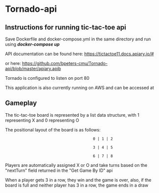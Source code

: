 # Tornado-api
## Instructions for running tic-tac-toe api
Save Dockerfile and docker-compose.yml in the same directory and run using **_docker-compose up_**

API documentation can be found here: https://tictactoe11.docs.apiary.io/#

or here: https://github.com/bpeters-cmu/Tornado-api/blob/master/apiary.apib

Tornado is configured to listen on port 80

This application is also currently running on AWS and can be accessed at <ip> 
  
## Gameplay
The tic-tac-toe board is represented by a list data structure, with 1 representing X and 0 representing O

The positional layout of the board is as follows:

                                            0 | 1 | 2

                                            3 | 4 | 5

                                            6 | 7 | 8

Players are automatically assigned X or O and take turns based on the "nextTurn" field returned in the "Get Game By ID" api

When a player gets 3 in a row, they win and the game is over, also, if the board is full and neither player has 3 in a row, the game ends in a draw
